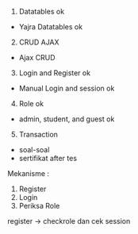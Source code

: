 1. Datatables ok
 - Yajra Datatables ok
2. CRUD AJAX
 - Ajax CRUD
3. Login and Register ok
 - Manual Login and session ok
4. Role ok
 - admin, student, and guest ok
5. Transaction
 - soal-soal
 - sertifikat after tes


Mekanisme :
1. Register
2. Login
3. Periksa Role

register -> checkrole dan cek session